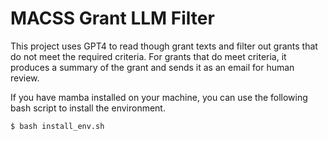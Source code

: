 # MACSS Grant LLM Filter

This project uses GPT4 to read though grant texts and filter out grants that do
not meet the required criteria. For grants that do meet criteria, it produces 
a summary of the grant and sends it as an email for human review.

If you have mamba installed on your machine, you can use the following bash script to install the environment.
```
$ bash install_env.sh
```